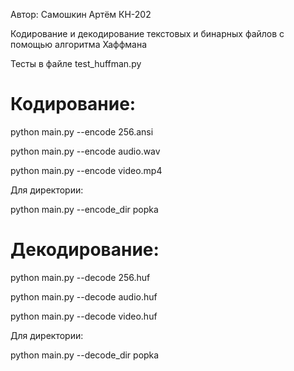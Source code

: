 Автор: Самошкин Артём КН-202

Кодирование и декодирование текстовых и бинарных файлов с помощью алгоритма Хаффмана

Тесты в файле test_huffman.py

# Кодирование:

python main.py --encode 256.ansi

python main.py --encode audio.wav

python main.py --encode video.mp4

Для директории: 

python main.py --encode_dir popka

# Декодирование:

python main.py --decode 256.huf

python main.py --decode audio.huf

python main.py --decode video.huf

Для директории: 

python main.py --decode_dir popka


